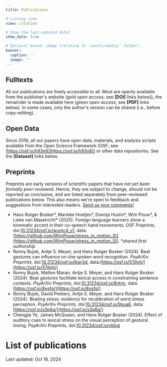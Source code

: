 ```yaml
---
title: Publications

# Listing view
view: citation

# Show the last-updated date?
show_date: true

# Optional banner image (relative to `assets/media/` folder).
banner:
  caption: ''
  image: ''
---
```


## **Fulltexts**
All our publications are freely accessible to all. Most are openly available from the publisher's website (*gold open access*; see **[DOI]** links below]), the remainder is made available here (*green open access*; see **[PDF]** links below). In some cases, only the author's version can be shared (i.e., before copy-editing).

## **Open Data**
Since 2018, all our papers have open data, materials, and analysis scripts available from the Open Science Framework (OSF; see [https://osf.io/h93n8](https://osf.io/h93n8)) or other data repositories. See the **[Dataset]** links below.

## **Preprints**
Preprints are early versions of scientific papers that have *not yet been formally peer-reviewed*. Hence, they are subject to change, should not be reported as conclusive, and are listed separately from peer-reviewed publications below. This also means we're open to feedback and suggestions from interested readers. [Send us your comments!](../../contact)
- Hans Rutger Bosker\*, Marieke Hoetjes\*, Doenja Hustin\*, Wim Pouw\*, & Lieke van Maastricht\* (2025). Foreign language learners show a kinematic accent in their co-speech hand movements. *OSF Preprints*, doi:[10.31234/osf.io/wumc4_v1](https://doi.org/10.31234/osf.io/wumc4_v1), data: [https://github.com/WimPouw/stress_in_motion_SI](https://github.com/WimPouw/stress_in_motion_SI). \**shared first authorship*
- Ronny Bujok, Antje S. Meyer, and Hans Rutger Bosker (2024). Beat gestures can influence on-line spoken word recognition. *PsyArXiv Preprints*, doi:[10.31234/osf.io/6gn3d](https://doi.org/10.31234/osf.io/6gn3d), data:[https://osf.io/57dvh/](https://osf.io/57dvh/)
- Ronny Bujok, Matteo Maran, Antje S. Meyer, and Hans Rutger Bosker (2024). Beat gestures facilitate lexical access in constraining sentence contexts. *PsyArXiv Preprints*, doi:[10.31234/osf.io/8ntjm](https://doi.org/10.31234/osf.io/8ntjm), data:[https://osf.io/8vsfq/](https://osf.io/8vsfq/)
- Ronny Bujok, David Peeters, Antje S. Meyer, and Hans Rutger Bosker (2024). Beating stress: evidence for recalibration of word stress perception. *PsyArXiv Preprints*, doi:[10.31234/osf.io/9sua6](https://doi.org/10.31234/osf.io/9sua6), data:[https://osf.io/s3p6a/](https://osf.io/s3p6a/)
- Chengjia Ye, James McQueen, and Hans Rutger Bosker (2024). Effect of auditory cues to lexical stress on the visual perception of gestural timing. *PsyArXiv Preprints*, doi:[10.31234/osf.io/ykbgj](https://doi.org/10.31234/osf.io/ykbgj)

# List of publications
Last updated: Oct 16, 2024

<br />
<br />
